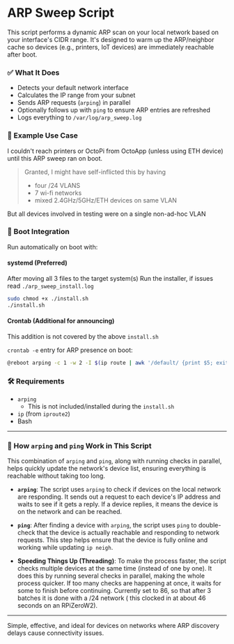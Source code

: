 # ARP Sweep Script

This script performs a dynamic ARP scan on your local network based on your interface's CIDR range. It's designed to warm up the ARP/neighbor cache so devices (e.g., printers, IoT devices) are immediately reachable after boot.

### ✅ What It Does

- Detects your default network interface
- Calculates the IP range from your subnet
- Sends ARP requests (`arping`) in parallel
- Optionally follows up with `ping` to ensure ARP entries are refreshed
- Logs everything to `/var/log/arp_sweep.log`

### 📌 Example Use Case

I couldn't reach printers or OctoPi from OctoApp (unless using ETH device) until this ARP sweep ran on boot.
> Granted, I might have self-inflicted this by having
> - four /24 VLANS
> - 7 wi-fi networks
> - mixed 2.4GHz/5GHz/ETH devices on same VLAN

But all devices involved in testing were on a single non-ad-hoc VLAN

### 🔁 Boot Integration

Run automatically on boot with:

#### systemd (Preferred)

After moving all 3 files to the target system(s)
Run the installer, if issues read `./arp_sweep_install.log`

```sh
sudo chmod +x ./install.sh
./install.sh
```

#### Crontab (Additional for announcing)

This addition is not covered by the above `install.sh`

`crontab -e` entry for ARP presence on boot:

```sh
@reboot arping -c 1 -w 2 -I $(ip route | awk '/default/ {print $5; exit}') $(ip addr show $(ip route | awk '/default/ {print $5; exit}') | grep -oP 'inet \K[\d.]+') >/dev/null 2>&1
```

### 🛠 Requirements

- `arping`
  - This is not included/installed during the `install.sh`
- `ip` (from `iproute2`)
- Bash

---

### 🔧 How `arping` and `ping` Work in This Script

This combination of `arping` and `ping`, along with running checks in parallel, helps quickly update the network's device list, ensuring everything is reachable without taking too long.

- **`arping`**: The script uses `arping` to check if devices on the local network are responding. It sends out a request to each device's IP address and waits to see if it gets a reply. If a device replies, it means the device is on the network and can be reached.

- **`ping`**: After finding a device with `arping`, the script uses `ping` to double-check that the device is actually reachable and responding to network requests. This step helps ensure that the device is fully online and working while updating `ip neigh`.

- **Speeding Things Up (Threading)**: To make the process faster, the script checks multiple devices at the same time (instead of one by one). It does this by running several checks in parallel, making the whole process quicker. If too many checks are happening at once, it waits for some to finish before continuing. Currently set to 86, so that after 3 batches it is done with a /24 network ( this clocked in at about 46 seconds on an RPiZeroW2).

---

Simple, effective, and ideal for devices on networks where ARP discovery delays cause connectivity issues.
